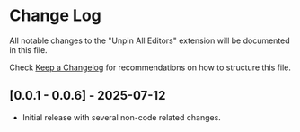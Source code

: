 # Change Log

All notable changes to the "Unpin All Editors" extension will be documented in this file.

Check [Keep a Changelog](http://keepachangelog.com/) for recommendations on how to structure this file.

## [0.0.1 - 0.0.6] - 2025-07-12

- Initial release with several non-code related changes.


